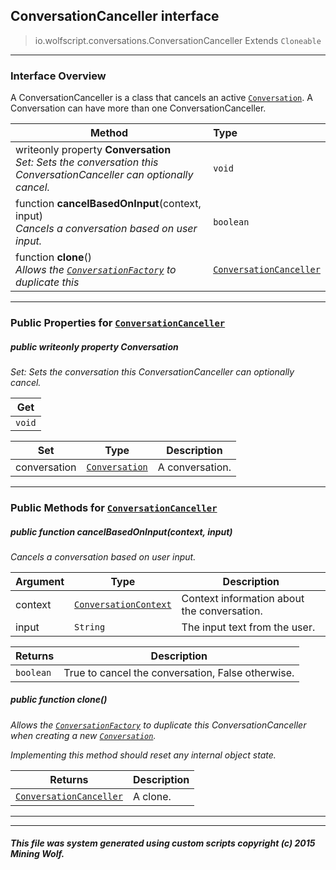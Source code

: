 ## ConversationCanceller __interface__

>io.wolfscript.conversations.ConversationCanceller
>Extends `Cloneable`

---

### Interface Overview

A ConversationCanceller is a class that cancels an active [`Conversation`](Conversation.md). A Conversation can have more than one ConversationCanceller.

Method | Type   
--- | :--- 
 writeonly property __Conversation__ <br> _Set: Sets the conversation this ConversationCanceller can optionally cancel._ | `void`
 function __cancelBasedOnInput__(context, input) <br> _Cancels a conversation based on user input._ | `boolean`
 function __clone__() <br> _Allows the [`ConversationFactory`](ConversationFactory.md) to duplicate this_ | [`ConversationCanceller`](ConversationCanceller.md)



---


### Public Properties for [`ConversationCanceller`](ConversationCanceller.md)

##### <a id='conversation'></a>public  writeonly property __Conversation__

_Set: Sets the conversation this ConversationCanceller can optionally cancel._

Get | 
--- | 
`void` |

Set | Type | Description  
--- | --- | --- 
conversation | [`Conversation`](Conversation.md) | A conversation.


---

### Public Methods for [`ConversationCanceller`](ConversationCanceller.md)

##### <a id='cancelbasedoninput'></a>public  function __cancelBasedOnInput__(context, input)

_Cancels a conversation based on user input._

Argument | Type | Description  
--- | --- | --- 
context | [`ConversationContext`](ConversationContext.md) | Context information about the conversation.
input | `String` | The input text from the user.

Returns | Description
--- | --- 
`boolean` | True to cancel the conversation, False otherwise.


##### <a id='clone'></a>public  function __clone__()

_Allows the [`ConversationFactory`](ConversationFactory.md) to duplicate this ConversationCanceller when creating a new [`Conversation`](Conversation.md). <p> Implementing this method should reset any internal object state._

Returns | Description
--- | --- 
[`ConversationCanceller`](ConversationCanceller.md) | A clone.


---
---


##### This file was system generated using custom scripts copyright (c) 2015 Mining Wolf.
	

